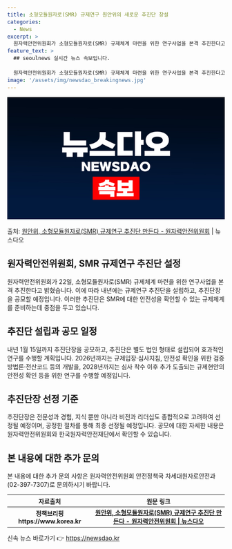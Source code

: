 ```yaml
---
title: 소형모듈원자로(SMR) 규제연구 원안위의 새로운 추진단 창설
categories:
  - News
excerpt: >
  원자력안전위원회가 소형모듈원자로(SMR) 규제체계 마련을 위한 연구사업을 본격 추진한다고 22일 밝혔다. 이…
feature_text: >
  ## seoulnews 실시간 뉴스 속보입니다.

  원자력안전위원회가 소형모듈원자로(SMR) 규제체계 마련을 위한 연구사업을 본격 추진한다고 22일 밝혔다. 이…
image: '/assets/img/newsdao_breakingnews.jpg'
---
```


![뉴스다오 속보](/assets/img/newsdao_breakingnews.jpg)

<p>출처: <a href="https://newsdao.kr/2864" rel="dofollow">원안위, 소형모듈원자로(SMR) 규제연구 추진단 만든다 - 원자력안전위원회</a> | 뉴스다오</p>

<h2 data-ke-size="size26">원자력안전위원회, SMR 규제연구 추진단 설정</h2>
<p data-ke-size="size16">원자력안전위원회가 22일, 소형모듈원자로(SMR) 규제체계 마련을 위한 연구사업을 본격 추진한다고 밝혔습니다. 이에 따라 내년에는 규제연구 추진단을 설립하고, 추진단장을 공모할 예정입니다. 이러한 추진단은 SMR에 대한 안전성을 확인할 수 있는 규제체계를 준비하는데 중점을 두고 있습니다.</p>

<h2 data-ke-size="size22">추진단 설립과 공모 일정</h2>
<p data-ke-size="size16">내년 1월 15일까지 추진단장을 공모하고, 추진단은 별도 법인 형태로 설립되어 효과적인 연구를 수행할 계획입니다. 2026년까지는 규제입장·심사지침, 안전성 확인을 위한 검증방법론·전산코드 등의 개발을, 2028년까지는 심사 착수 이후 추가 도출되는 규제현안의 안전성 확인 등을 위한 연구를 수행할 예정입니다.</p>

<h2 data-ke-size="size22">추진단장 선정 기준</h2>
<p data-ke-size="size16">추진단장은 전문성과 경험, 지식 뿐만 아니라 비전과 리더십도 종합적으로 고려하여 선정될 예정이며, 공정한 절차를 통해 최종 선정될 예정입니다. 공모에 대한 자세한 내용은 원자력안전위원회와 한국원자력안전재단에서 확인할 수 있습니다.</p>

<h2 data-ke-size="size22">본 내용에 대한 추가 문의</h2>
<p data-ke-size="size16">본 내용에 대한 추가 문의 사항은 원자력안전위원회 안전정책국 차세대원자로안전과(02-397-7307)로 문의하시기 바랍니다.</p>

<table>
	<thead>
		<tr>
			<th>자료출처</th>
			<th>원문 링크</th>
		</tr>
	</thead>
	<tbody>
		<tr>
			<td style="text-align: center; height: 17px;"><b>정책브리핑 https://www.korea.kr</b></td>
			<td style="text-align: center; height: 17px;"><b><a href="https://newsdao.kr/2864">원안위, 소형모듈원자로(SMR) 규제연구 추진단 만든다 - 원자력안전위원회 | 뉴스다오</a></b></td>
		</tr>
	</tbody>
</table> 

신속 뉴스 바로가기 👉 <a href="https://newsdao.kr" rel="dofollow">https://newsdao.kr</a>


